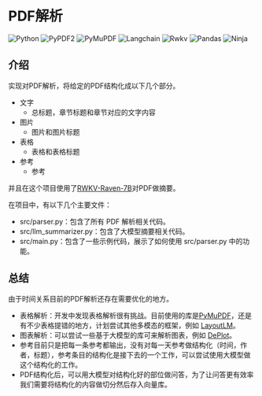 # PDF解析
![Python](https://img.shields.io/badge/Python-3.9-blue) ![PyPDF2](https://img.shields.io/badge/PyPDF2-3.0.1-blue) ![PyMuPDF](https://img.shields.io/badge/PyMuPDF-1.23.3-blue)  ![Langchain](https://img.shields.io/badge/Langchain-0.0.285-blue)  ![Rwkv](https://img.shields.io/badge/RWKV-0.8.12-blue) ![Pandas](https://img.shields.io/badge/Pandas-2.1.0-blue) ![Ninja](https://img.shields.io/badge/Ninja-1.11.1-blue)


## 介绍
实现对PDF解析，将给定的PDF结构化成以下几个部分。
- 文字
  - 总标题，章节标题和章节对应的文字内容
- 图片
  - 图片和图片标题
- 表格
  - 表格和表格标题
- 参考
  - 参考

并且在这个项目使用了[RWKV-Raven-7B](https://huggingface.co/BlinkDL/rwkv-4-raven)对PDF做摘要。

在项目中，有以下几个主要文件：
- src/parser.py：包含了所有 PDF 解析相关代码。
- src/llm_summarizer.py：包含了大模型摘要相关代码。
- src/main.py：包含了一些示例代码，展示了如何使用 src/parser.py 中的功能。

## 总结
由于时间关系目前的PDF解析还存在需要优化的地方。
- 表格解析：开发中发现表格解析很有挑战。目前使用的库是[PyMuPDF](https://pymupdf.readthedocs.io/en/latest/)，还是有不少表格提错的地方，计划尝试其他多模态的框架，例如 [LayoutLM](https://huggingface.co/docs/transformers/model_doc/layoutlm)。
- 图表解析：可以尝试一些基于大模型的库可来解析图表，例如 [DePlot](https://huggingface.co/docs/transformers/main/model_doc/deplot)。
- 参考目前只是把每一条参考都输出，没有对每一天参考做结构化（时间，作者，标题），参考条目的结构化是接下去的一个工作，可以尝试使用大模型做这个结构化的工作。
- PDF结构化后，可以用大模型对结构化好的部位做问答，为了让问答更有效率我们需要将结构化的内容做切分然后存入向量库。
